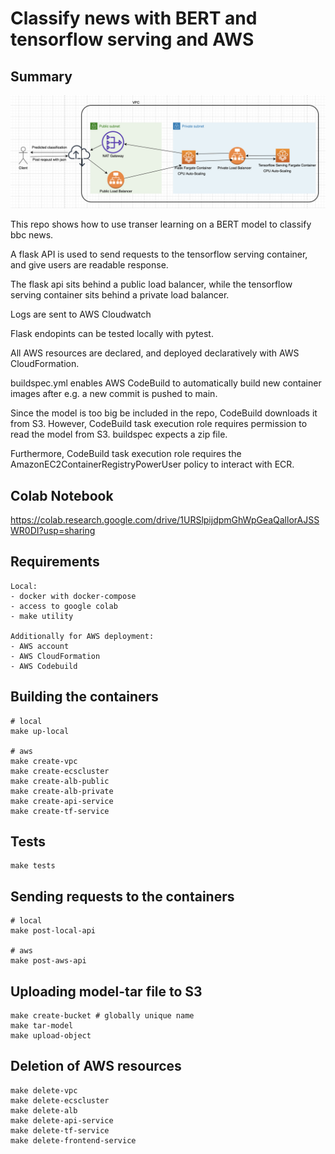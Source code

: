 # Classify news with BERT and tensorflow serving and AWS

## Summary

![plot](./bertbc.png)

This repo shows how to use transer learning on a BERT model to classify bbc news. 

A flask API is used to send requests to the tensorflow serving container, and give users are readable response.

The flask api sits behind a public load balancer, while the tensorflow serving container sits behind a private load balancer.

Logs are sent to AWS Cloudwatch

Flask endopints can be tested locally with pytest.

All AWS resources are declared, and deployed declaratively with AWS CloudFormation.

buildspec.yml enables AWS CodeBuild to automatically build new container images after e.g. a new commit is pushed to main.

Since the model is too big be included in the repo, CodeBuild downloads it from S3. However, CodeBuild task execution role requires permission to read the model from S3. buildspec expects a zip file.

Furthermore, CodeBuild task execution role requires the AmazonEC2ContainerRegistryPowerUser policy to interact with ECR.

## Colab Notebook
https://colab.research.google.com/drive/1URSlpijdpmGhWpGeaQallorAJSSWR0DI?usp=sharing

## Requirements

    Local:
    - docker with docker-compose
    - access to google colab
    - make utility

    Additionally for AWS deployment:
    - AWS account
    - AWS CloudFormation
    - AWS Codebuild

## Building the containers
```
# local
make up-local

# aws
make create-vpc
make create-ecscluster
make create-alb-public
make create-alb-private
make create-api-service
make create-tf-service
```

## Tests
```
make tests
```

## Sending requests to the containers
```
# local
make post-local-api

# aws
make post-aws-api
```

## Uploading model-tar file to S3
```
make create-bucket # globally unique name
make tar-model
make upload-object
```

## Deletion of AWS resources
```
make delete-vpc
make delete-ecscluster
make delete-alb
make delete-api-service
make delete-tf-service
make delete-frontend-service
```
